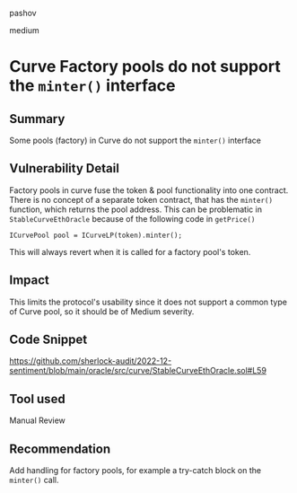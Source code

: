 pashov

medium

# Curve Factory pools do not support the `minter()` interface

## Summary
Some pools (factory) in Curve do not support the `minter()` interface

## Vulnerability Detail
Factory pools in curve fuse the token & pool functionality into one contract. There is no concept of a separate token contract, that has the `minter()` function, which returns the pool address. This can be problematic in `StableCurveEthOracle` because  of the following code in `getPrice()`
```solidity
ICurvePool pool = ICurveLP(token).minter();
```
This will always revert when it is called for a factory pool's token.

## Impact
This limits the protocol's usability since it does not support a common type of Curve pool, so it should be of Medium severity.

## Code Snippet
https://github.com/sherlock-audit/2022-12-sentiment/blob/main/oracle/src/curve/StableCurveEthOracle.sol#L59

## Tool used

Manual Review

## Recommendation
Add handling for factory pools, for example a try-catch block on the `minter()` call.